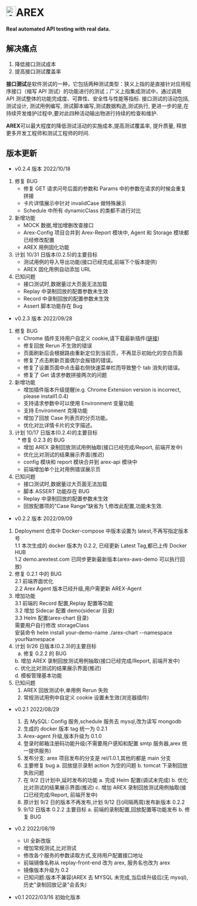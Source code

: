 # <img src="https://avatars.githubusercontent.com/u/103105168?s=200&v=4" alt="Arex Icon" width="27" height=""/>AREX

**Real automated API testing with real data.**

## 解决痛点

1. 降低接口测试成本
2. 提高接口测试覆盖率

**接口测试**是软件测试的一种，它包括两种测试类型：狭义上指的是直接针对应用程序接口（缩写 API 测试）的功能进行的测试；广义上指集成测试中，通过调用 API 测试整体的功能完成度、可靠性、安全性与性能等指标. 接口测试的活动包括,测试设计, 测试用例编写, 测试脚本编写,测试数据构造,测试执行, 更进一步的是,在持续开发维护过程中,要对此四种活动输出物进行持续的检查和维护.

**AREX**可以最大程度的降低测试活动的实施成本,提高测试覆盖率, 提升质量, 释放更多开发工程师和测试工程师的时间.

## 版本更新

- v0.2.4 版本 2022/10/18

1. 修复 BUG
   - 修复 GET 请求问号后面的参数和 Params 中的参数在请求的时候会重复拼接
   - 卡片详情展示中针对 invalidCase 做特殊展示
   - Schedule 中所有 dynamicClass 的类都不进行对比
2. 新增功能
   - MOCK 数据,增加增删改查接口
   - Arex-Config 项目合并到 Arex-Report 模块中, Agent 和 Storage 模块都已经修改配置
   - AREX 用例固化功能
3. 计划 10/31 日版本(0.2.5)的主要目标
   - 测试用例的导入导出功能(接口已经完成,前端下个版本提供)
   - AREX 固化用例自动添加 URL
4. 已知问题
   - 接口测试时,数据量过大页面无法加载
   - Replay 中录制回放的配置参数未生效
   - Record 中录制回放的配置参数未生效
   - Assert 脚本功能存在 Bug

- v0.2.3 版本 2022/09/28

1. 修复 BUG
   - Chrome 插件支持用户自定义 cookie,请下载最新插件([链接](https://github.com/arextest/arex-chrome-extension/releases))
   - 修复回放 Rerun 不生效的错误
   - 页面刷新后会根据路由重新定位到当前页，不再显示初始化的空白页面
   - 修复了点击刷新页面偶尔会报错的错误。
   - 修复了设置页面中点击最右侧快速菜单栏而导致整个 tab 消失的错误。
   - 修复了 Get 请求参数拼接两次的问题
2. 新增功能
   - 增加插件版本升级提醒(e.g. Chrome Extension version is incorrect, please install1.0.4)
   - 支持请求参数中可以使用 Environment 变量功能
   - 支持 Environment 克隆功能
   - 增加了回放 Case 列表页的分页功能。
   - 优化对比详情卡片的文字描述。
3. 计划 10/17 日版本(0.2.4)的主要目标  
     \* 修复 0.2.3 的 BUG
   - 增加 AREX 录制回放测试用例抽取(接口已经完成/Report, 前端开发中)
   - 优化比对测试的结果展示界面(推迟)
   - config 模块和 report 模块合并到 arex-api 模块中
   - 前端增加单个比对用例错误展示页
4. 已知问题
   - 接口测试时,数据量过大页面无法加载
   - 脚本 ASSERT 功能存在 BUG
   - Replay 中录制回放的配置参数未生效
   - 回放配置项的"Case Range"缺省为 1,修改此配置,功能未生效.

- v0.2.2 版本 2022/09/09

1. Deployment 仓库中 Docker-compose 中版本设置为 latest,不再写指定版本号  
   1.1 本次生成的 docker 版本为 0.2.2, 已经更新 Latest Tag,都已上传 Docker HUB  
   1.2 demo.arextest.com 已同步更新最新版本(arex-aws-demo 可以执行回放)
2. 修复 0.2.1 中的 BUG  
   2.1 前端界面优化  
   2.2 Arex Agent 版本已经升级,用户需更新 AREX-Agent
3. 增加功能  
   3.1 前端的 Record 配置,Replay 配置等功能  
   3.2 增加 Sidecar 配置 demo(sidecar 目录)  
   3.3 Helm 配置(arex-chart 目录)  
   需要用户自行修改 storageClass  
   安装命令 helm install your-demo-name ./arex-chart --namespace yourNamespace
4. 计划 9/26 日版本(0.2.3)的主要目标  
     a. 修复 0.2.2 的 BUG  
    b. 增加 AREX 录制回放测试用例抽取(接口已经完成/Report, 前端开发中)  
    c. 优化比对测试的结果展示界面(推迟)  
    d. 模板管理基本功能
5. 已知问题
   1. AREX 回放测试中,单用例 Rerun 失败
   2. 常规测试用例中自定义 cookie 设置未生效(浏览器插件)

- v0.2.1 2022/08/29

  1.  去 MySQL: Config 服务,schedule 服务去 mysql,改为读写 mongodb
  2.  生成的 docker 版本 tag 统一为 0.2.1
  3.  Arex-agent 升级,版本升级为 0.1.0
  4.  登录时邮箱注册码功能升级(不需要用户感知和配置 smtp 服务器,arex 统一提供服务)
  5.  发布分支: arex 项目发布的分支是 rel/1.0.1,其他的都是 main 分支
  6.  主要修复 bug
      a. 回放提示录制 action 为空的问题
      b. tomcat 下录制回放失败问题
  7.  在 9/2 日计划中,延时发布的功能
      a. 完成 Helm 配置(调试未完成)
      b. 优化比对测试的结果展示界面(推迟)
      c. 增加 AREX 录制回放测试用例抽取(接口已经完成/Report, 前端开发中)
  8.  原计划 9/2 日的版本不再发布,计划 9/12 日(间隔两周)发布新版本 0.2.2
  9.  9/12 日版本 0.2.2 主要目标
      a. 前端的录制配置,回放配置等功能发布
      b. 修复 BUG

- v0.2 2022/08/19

  - UI 全新改版
  - 增加常规测试,比对测试
  - 修改各个服务的参数读取方式,支持用户配置接口地址
  - 前端镜像名称从 replay-front-end 改为 arex, 服务名也改为 arex
  - 镜像版本升级为 0.2
  - 已知问题:版本不兼容(AREX 去 MYSQL 未完成,当后续升级后(无 mysql),历史"录制回放记录"会丢失)

- v0.1 2022/03/16 初始化版本

